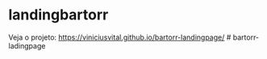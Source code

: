 ﻿# landingbartorr
Veja o projeto: https://viniciusvital.github.io/bartorr-landingpage/
#   b a r t o r r - l a d i n g p a g e 
 
 